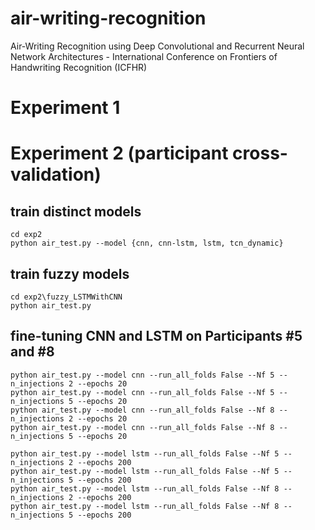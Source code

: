 # air-writing-recognition
Air-Writing Recognition using Deep Convolutional and Recurrent Neural Network Architectures - International Conference on Frontiers of Handwriting Recognition (ICFHR)

# Experiment 1


# Experiment 2 (participant cross-validation)


## train distinct models

```
cd exp2
python air_test.py --model {cnn, cnn-lstm, lstm, tcn_dynamic}
```

## train fuzzy models

```
cd exp2\fuzzy_LSTMWithCNN
python air_test.py
```

## fine-tuning CNN and LSTM on Participants #5 and #8
```
python air_test.py --model cnn --run_all_folds False --Nf 5 --n_injections 2 --epochs 20
python air_test.py --model cnn --run_all_folds False --Nf 5 --n_injections 5 --epochs 20
python air_test.py --model cnn --run_all_folds False --Nf 8 --n_injections 2 --epochs 20
python air_test.py --model cnn --run_all_folds False --Nf 8 --n_injections 5 --epochs 20

python air_test.py --model lstm --run_all_folds False --Nf 5 --n_injections 2 --epochs 200
python air_test.py --model lstm --run_all_folds False --Nf 5 --n_injections 5 --epochs 200
python air_test.py --model lstm --run_all_folds False --Nf 8 --n_injections 2 --epochs 200
python air_test.py --model lstm --run_all_folds False --Nf 8 --n_injections 5 --epochs 200
```
